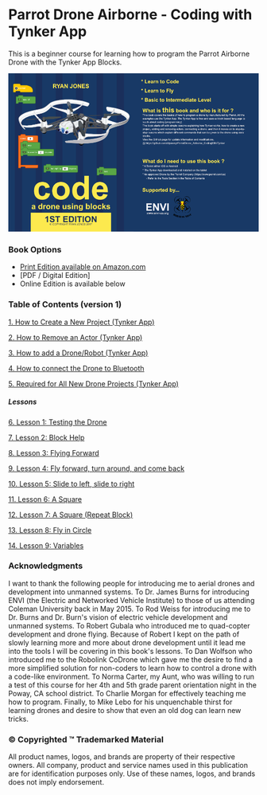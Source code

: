 # Parrot Drone Airborne - Coding with Tynker App

This is a beginner course for learning how to program the Parrot Airborne Drone with the Tynker App Blocks.

![](book-covers-front-and-back.png)
### Book Options
- [Print Edition available on Amazon.com](https://www.amazon.com/Drone-Using-Blocks-step-step/dp/1973109425/ref=sr_1_1?ie=UTF8&qid=1510168157&sr=8-1&keywords=code+a+drone+using+blocks)
- [PDF / Digital Edition] 
- Online Edition is available below


### Table of Contents (version 1)


[1. How to Create a New Project (Tynker App)](docs/01-how-to-create-a-new-project.md)

[2. How to Remove an Actor (Tynker App)](docs/02-how-to-remove-an-actor.md)

[3. How to add a Drone/Robot (Tynker App)](docs/03-how-to-add-a-drone-robot.md)

[4. How to connect the Drone to Bluetooth](docs/04-how-connect-the-drone-to-bluetooth.md)

[5. Required for All New Drone Projects (Tynker App)](docs/05-required-for-all-new-drone-projects.md)

##### Lessons

[6. Lesson 1: Testing the Drone](docs/06-lesson-1-testing-the-drone.md)

[7. Lesson 2: Block Help](docs/07-lesson-2-block-help.md)

[8. Lesson 3: Flying Forward](docs/08-lesson-3-flying-forward.md)

[9. Lesson 4: Fly forward, turn around, and come back](docs/09-lesson-4-fly-forward-turn-arond-come-back.md)

[10. Lesson 5: Slide to left, slide to right](docs/10-lesson-5-slide-left-slide-right.md)

[11. Lesson 6: A Square](docs/11-lesson-6-a-square.md)

[12. Lesson 7: A Square (Repeat Block)](docs/12-lesson-7-a-square-repeat-block.md)

[13. Lesson 8: Fly in Circle](docs/13-lesson-8-fly-in-a-circle.md)

[14. Lesson 9: Variables](docs/14-lesson-9-variables.md)


### Acknowledgments

I want to thank the following people for introducing me to aerial drones and development into unmanned systems. To Dr. James Burns for introducing ENVI (the Electric and Networked Vehicle Institute) to those of us attending Coleman University back in May 2015. To Rod Weiss for introducing me to Dr. Burns and Dr. Burn's vision of electric vehicle development and unmanned systems. To Robert Gubala who introduced me to quad-copter development and drone flying. Because of Robert I kept on the path of slowly learning more and more about drone development until it lead me into the tools I will be covering in this book's lessons. To Dan Wolfson who introduced me to the Robolink CoDrone which gave me the desire to find a more simplified solution for non-coders to learn how to control a drone with a code-like environment. To Norma Carter, my Aunt, who was willing to run a test of this course for her 4th and 5th grade parent orientation night in the Poway, CA school district. To Charlie Morgan for effectively teaching me how to program. Finally, to Mike Lebo for his unquenchable thirst for learning drones and desire to show that even an old dog can learn new tricks.

### © Copyrighted ™ Trademarked Material

All product names, logos, and brands are property of their respective owners. All company, product and service names used in this publication are for identification purposes only. Use of these names, logos, and brands does not imply endorsement.



